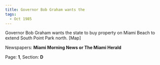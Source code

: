 ```yaml
---  
title: Governor Bob Graham wants the  
tags:  
  - Oct 1985  
---  
```

  
Governor Bob Graham wants the state to buy property on Miami Beach to extend South Point Park north. [Map]  
  
Newspapers: **Miami Morning News or The Miami Herald**  
  
Page: **1**, Section: **D** 
